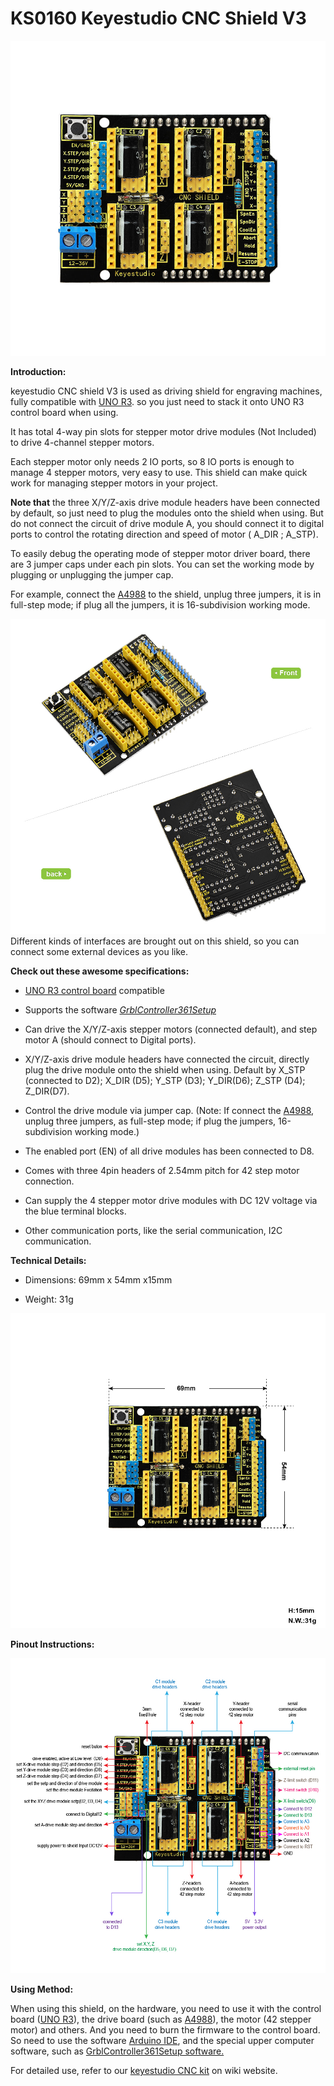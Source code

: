 #  **KS0160 Keyestudio CNC Shield V3**

![](KS0160\media/f1a3d9966aeb830a23f03d42cd6369b3.jpeg)

**Introduction:**

keyestudio CNC shield V3 is used as driving shield for engraving machines, fully
compatible with [UNO
R3](http://wiki.keyestudio.com/index.php/Ks0001_keyestudio_UNO_R3_BOARD). so you
just need to stack it onto UNO R3 control board when using.

It has total 4-way pin slots for stepper motor drive modules (Not Included) to
drive 4-channel stepper motors.

Each stepper motor only needs 2 IO ports, so 8 IO ports is enough to manage 4
stepper motors, very easy to use. This shield can make quick work for managing
stepper motors in your project.

**Note that** the three X/Y/Z-axis drive module headers have been connected by
default, so just need to plug the modules onto the shield when using. But do not
connect the circuit of drive module A, you should connect it to digital ports to
control the rotating direction and speed of motor ( A_DIR ; A_STP).

To easily debug the operating mode of stepper motor driver board, there are 3
jumper caps under each pin slots. You can set the working mode by plugging or
unplugging the jumper cap.

For example, connect the
[A4988](http://www.keyestudio.com/keyestudio-reprap-stepper-motor-driver.html)
to the shield, unplug three jumpers, it is in full-step mode; if plug all the
jumpers, it is 16-subdivision working mode.

![](KS0160\media/210d6880e118cab6b9fa7bf00b192190.jpeg)Different kinds of interfaces
are brought out on this shield, so you can connect some external devices as you
like.

**Check out these awesome specifications:**

-   [UNO R3 control
    board](http://wiki.keyestudio.com/index.php/Ks0001_keyestudio_UNO_R3_BOARD)
    compatible

-   Supports the software
    [*GrblController361Setup*](https://drive.google.com/open?id=1JSCtHr7FLF7UMxXeVGpwMbWn3BVZo7jh)

-   Can drive the X/Y/Z-axis stepper motors (connected default), and step motor
    A (should connect to Digital ports).

-   X/Y/Z-axis drive module headers have connected the circuit, directly plug
    the drive module onto the shield when using. Default by X_STP (connected to
    D2); X_DIR (D5); Y_STP (D3); Y_DIR(D6); Z_STP (D4); Z_DIR(D7).

-   Control the drive module via jumper cap. (Note: If connect the
    [A4988](http://www.keyestudio.com/keyestudio-reprap-stepper-motor-driver.html),
    unplug three jumpers, as full-step mode; if plug the jumpers, 16-subdivision
    working mode.)

-   The enabled port (EN) of all drive modules has been connected to D8.

-   Comes with three 4pin headers of 2.54mm pitch for 42 step motor connection.

-   Can supply the 4 stepper motor drive modules with DC 12V voltage via the
    blue terminal blocks.

-   Other communication ports, like the serial communication, I2C communication.

**Technical Details:**

-   Dimensions: 69mm x 54mm x15mm

-   Weight: 31g

**![](KS0160\media/efa92997e7b535dd1dbb57dc536a7568.jpeg)**

**Pinout Instructions:**

**![](KS0160\media/b790b458855e52c28f2d9fa2006d4a43.jpeg)**

**Using Method:**

When using this shield, on the hardware, you need to use it with the control
board ([UNO
R3](http://wiki.keyestudio.com/index.php/Ks0001_keyestudio_UNO_R3_BOARD)), the
drive board (such as
[A4988](http://www.keyestudio.com/keyestudio-reprap-stepper-motor-driver.html)),
the motor (42 stepper motor) and others. And you need to burn the firmware to
the control board. So need to use the software [Arduino
IDE](http://wiki.keyestudio.com/index.php/How_to_Download_Arduino_IDE), and the
special upper computer software, such as [GrblController361Setup
software.](https://drive.google.com/open?id=1JSCtHr7FLF7UMxXeVGpwMbWn3BVZo7jh)

For detailed use, refer to our [keyestudio CNC
kit](http://wiki.keyestudio.com/index.php/Ks0095_Arduino_CNC_Kit_/_CNC_Shield_V3.0_%2Bkeyestudio_Uno_R3%2B4pcs_a4988_Driver_/_GRBL_Compatible)
on wiki website.
